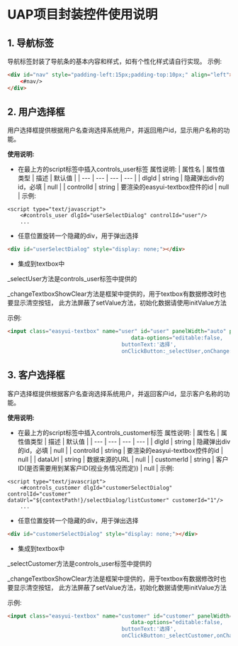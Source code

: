 # UAP项目封装控件使用说明
## 1. 导航标签
导航标签封装了导航条的基本内容和样式，如有个性化样式请自行实现。
示例:
```html
<div id="nav" style="padding-left:15px;padding-top:10px;" align="left">
    <#nav/>
</div>
```

## 2. 用户选择框
用户选择框提供根据用户名查询选择系统用户，并返回用户id，显示用户名称的功能。

**使用说明:**
- 在最上方的script标签中插入controls_user标签
属性说明:
|  属性名 | 属性值类型  |  描述 | 默认值 |
| --- | --- | --- | --- |
| dlgId | string |  隐藏弹出div的id，必填 | null |
| controlId | string | 要渲染的easyui-textbox控件的id | null |
示例:
```
<script type="text/javascript">
    <#controls_user dlgId="userSelectDialog" controlId="user"/>
    ...
```

- 任意位置旋转一个隐藏的div，用于弹出选择
```html
<div id="userSelectDialog" style="display: none;"></div>
```

- 集成到textbox中

_selectUser方法是controls_user标签中提供的

_changeTextboxShowClear方法是框架中提供的，用于textbox有数据修改时也要显示清空按钮，
此方法屏蔽了setValue方法，初始化数据请使用initValue方法

示例:
```html
<input class="easyui-textbox" name="user" id="user" panelWidth="auto" panelHeight="auto" label="用户选择:" style="width: 255px;"
                                       data-options="editable:false,
									buttonText:'选择',
									onClickButton:_selectUser,onChange:_changeTextboxShowClear" />
```

## 3. 客户选择框
客户选择框提供根据客户名查询选择系统用户，并返回客户id，显示客户名称的功能。

**使用说明:**
- 在最上方的script标签中插入controls_customer标签
属性说明:
|  属性名 | 属性值类型  |  描述 | 默认值 |
| --- | --- | --- | --- |
| dlgId | string |  隐藏弹出div的id，必填 | null |
| controlId | string | 要渲染的easyui-textbox控件的id | null |
| dataUrl | string | 数据来源的URL | null |
| customerId | string | 客户ID(是否需要用到某客户ID(视业务情况而定)) | null |
示例:
```
<script type="text/javascript">
    <#controls_customer dlgId="customerSelectDialog" controlId="customer" dataUrl="${contextPath!}/selectDialog/listCustomer" customerId="1"/>
    ...
```

- 任意位置旋转一个隐藏的div，用于弹出选择
```html
<div id="customerSelectDialog" style="display: none;"></div>
```

- 集成到textbox中

_selectCustomer方法是controls_user标签中提供的

_changeTextboxShowClear方法是框架中提供的，用于textbox有数据修改时也要显示清空按钮，
此方法屏蔽了setValue方法，初始化数据请使用initValue方法

示例:
```html
<input class="easyui-textbox" name="customer" id="customer" panelWidth="auto" panelHeight="auto" label="客户选择:" style="width: 255px;"
                                       data-options="editable:false,
									buttonText:'选择',
									onClickButton:_selectCustomer,onChange:_changeTextboxShowClear" />
```